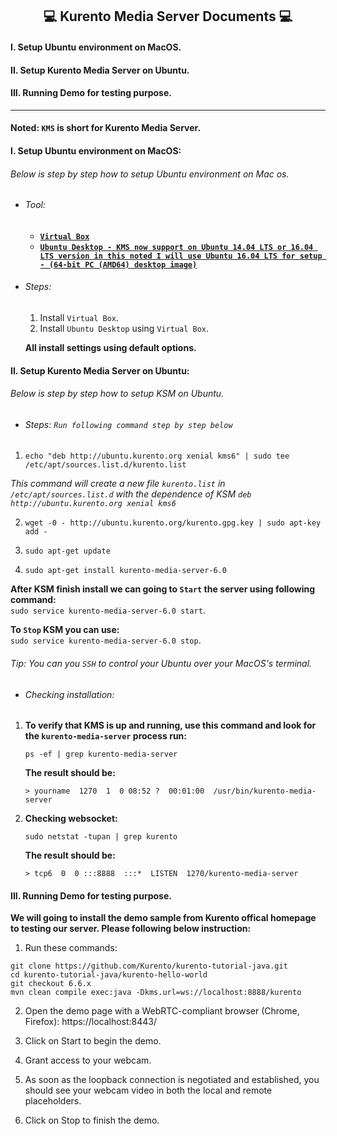## <center> 💻 **Kurento Media Server Documents**  💻 </center>

#### I. **Setup Ubuntu environment on MacOS.**
#### II. **Setup Kurento Media Server on Ubuntu.**
#### III. **Running Demo for testing purpose.**

****

#### Noted: `KMS` is short for Kurento Media Server.

#### I. **Setup Ubuntu environment on MacOS:**

###### Below is step by step how to setup Ubuntu environment on Mac os.
  * ###### Tool:
    * [**`Virtual Box`**](https://www.virtualbox.org/wiki/Downloads)
    * [**`Ubuntu Desktop - KMS now support on Ubuntu 14.04 LTS or 16.04 LTS version in this noted I will use Ubuntu 16.04 LTS for setup - (64-bit PC (AMD64) desktop image)`**](http://releases.ubuntu.com/16.04/?_ga=2.247006157.858839509.1535041252-1995323647.1535041252) 

  * ###### Steps:
    1. Install `Virtual Box`.
    2. Install `Ubuntu Desktop` using `Virtual Box`.

      **All install settings using default options.**

#### II. **Setup Kurento Media Server on Ubuntu:**

###### Below is step by step how to setup KSM on Ubuntu.

 * ###### Steps: `Run following command step by step below`

  1. ```echo "deb http://ubuntu.kurento.org xenial kms6" | sudo tee /etc/apt/sources.list.d/kurento.list```

 *This command will create a new file `kurento.list` in `/etc/apt/sources.list.d` with the dependence of KSM `deb http://ubuntu.kurento.org xenial kms6`*

   2. ```wget -0 - http://ubuntu.kurento.org/kurento.gpg.key | sudo apt-key add -```

   3. ```sudo apt-get update```
   4. ```sudo apt-get install kurento-media-server-6.0```


**After KSM finish install we can going to `Start` the server using following command:** <br>
`sudo service kurento-media-server-6.0 start`.


**To `Stop` KSM you can use:** <br>
`sudo service kurento-media-server-6.0 stop`.

###### Tip: You can you `SSH` to control your Ubuntu over your MacOS's terminal.

  * ###### Checking installation:
  1. **To verify that KMS is up and running, use this command and look for the `kurento-media-server` process run:**

      `ps -ef | grep kurento-media-server`

        **The result should be:**

       `> yourname  1270  1  0 08:52 ?  00:01:00  /usr/bin/kurento-media-server`

   2. **Checking websocket:**

        `sudo netstat -tupan | grep kurento`  

         **The result should be:**

         `> tcp6  0  0 :::8888  :::*  LISTEN  1270/kurento-media-server`

#### III. **Running Demo for testing purpose.**

**We will going to install the demo sample from Kurento offical homepage to testing our server. Please following below instruction:**

  1. Run these commands:
  
    git clone https://github.com/Kurento/kurento-tutorial-java.git
    cd kurento-tutorial-java/kurento-hello-world
    git checkout 6.6.x
    mvn clean compile exec:java -Dkms.url=ws://localhost:8888/kurento

2. Open the demo page with a WebRTC-compliant browser (Chrome, Firefox): https://localhost:8443/

3. Click on Start to begin the demo.

4. Grant access to your webcam.

5. As soon as the loopback connection is negotiated and established, you should see your webcam video in both the local and remote placeholders.

6. Click on Stop to finish the demo.
